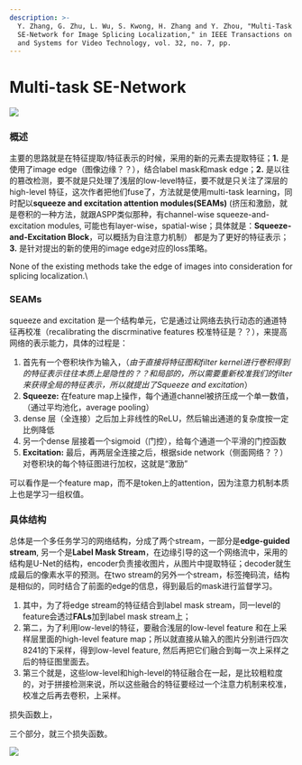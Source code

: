 ```yaml
---
description: >-
  Y. Zhang, G. Zhu, L. Wu, S. Kwong, H. Zhang and Y. Zhou, "Multi-Task
  SE-Network for Image Splicing Localization," in IEEE Transactions on Circuits
  and Systems for Video Technology, vol. 32, no. 7, pp.
---
```


# Multi-task SE-Network



![](https://s2.loli.net/2022/09/27/7dNYjwDkEn8pTXW.png)

### 概述 <a href="#msyzi" id="msyzi"></a>

主要的思路就是在特征提取/特征表示的时候，采用的新的元素去提取特征；**1.** 是使用了image edge（图像边缘？？），结合label mask和mask edge；**2.** 是以往的篡改检测，要不就是只处理了浅层的low-level特征，要不就是只关注了深层的high-level 特征，这次作者把他们fuse了，方法就是使用multi-task learning，同时配以**squeeze and excitation attention modules(SEAMs)** (挤压和激励，就是卷积的一种方法，就跟ASPP类似那种，有channel-wise squeeze-and-excitation modules, 可能也有layer-wise，spatial-wise；具体就是：**Squeeze-and-Excitation Block**，可以概括为自注意力机制） 都是为了更好的特征表示；**3.** 是针对提出的新的使用的image edge对应的loss策略。

None of the existing methods take the edge of images into consideration for splicing localization.\


### SEAMs <a href="#bpzsq" id="bpzsq"></a>

squeeze and excitation 是一个结构单元，它是通过让网络去执行动态的通道特征再校准（recalibrating the discrminative features 校准特征是？？），来提高网络的表示能力，具体的过程是：

1. 首先有一个卷积块作为输入，（_由于直接将特征图和filter kernel进行卷积得到的特征表示往往本质上是隐性的？？和局部的，所以需要重新校准我们的filter来获得全局的特征表示，所以就提出了Squeeze and excitation_）
2. **Squeeze:** 在feature map上操作，每个通道channel被挤压成一个单一数值，（通过平均池化，average pooling）
3. dense 层（全连接）之后加上非线性的ReLU，然后输出通道的复杂度按一定比例降低
4. 另一个dense 层接着一个sigmoid（门控），给每个通道一个平滑的门控函数
5. **Excitation:** 最后，再两层全连接之后，根据side network（侧面网络？？）对卷积块的每个特征图进行加权，这就是“激励”

可以看作是一个feature map，而不是token上的attention，因为注意力机制本质上也是学习一组权值。

### 具体结构 <a href="#rkry1" id="rkry1"></a>

总体是一个多任务学习的网络结构，分成了两个stream，一部分是**edge-guided stream**, 另一个是**Label Mask Stream**，在边缘引导的这一个网络流中，采用的结构是U-Net的结构，encoder负责接收图片，从图片中提取特征；decoder就生成最后的像素水平的预测。在two stream的另外一个stream，标签掩码流，结构是相似的，同时结合了前面的edge的信息，得到最后的mask进行监督学习。

1. 其中，为了将edge stream的特征结合到label mask stream，同一level的feature会透过**FALs**加到label mask stream上；
2. 第二，为了利用low-level的特征，要融合浅层的low-level feature 和在上采样层里面的high-level feature map；所以就直接从输入的图片分别进行四次8241的下采样，得到low-level feature, 然后再把它们融合到每一次上采样之后的特征图里面去。
3. 第三个就是，这些low-level和high-level的特征融合在一起，是比较粗粒度的，对于拼接检测来说，所以这些融合的特征要经过一个注意力机制来校准，校准之后再去卷积，上采样。

损失函数上，

三个部分，就三个损失函数。

![](https://s2.loli.net/2022/09/27/xTKbBeDfL295QS3.png)
